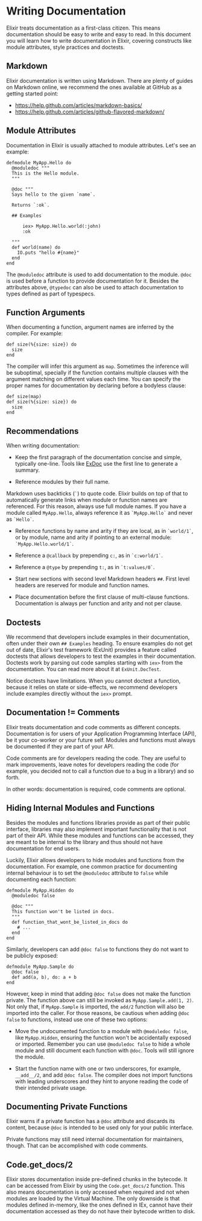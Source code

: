 # Writing Documentation

Elixir treats documentation as a first-class citizen. This means documentation should be easy to write and easy to read. In this document you will learn how to write documentation in Elixir, covering constructs like module attributes, style practices and doctests.

## Markdown

Elixir documentation is written using Markdown. There are plenty of guides on Markdown online, we recommend the ones available at GitHub as a getting started point:

  * https://help.github.com/articles/markdown-basics/
  * https://help.github.com/articles/github-flavored-markdown/

## Module Attributes

Documentation in Elixir is usually attached to module attributes. Let's see an example:

    defmodule MyApp.Hello do
      @moduledoc """
      This is the Hello module.
      """

      @doc """
      Says hello to the given `name`.

      Returns `:ok`.

      ## Examples

          iex> MyApp.Hello.world(:john)
          :ok

      """
      def world(name) do
        IO.puts "hello #{name}"
      end
    end

The `@moduledoc` attribute is used to add documentation to the module. `@doc` is used before a function to provide documentation for it. Besides the attributes above, `@typedoc` can also be used to attach documentation to types defined as part of typespecs.

## Function Arguments

When documenting a function, argument names are inferred by the compiler. For example:

    def size(%{size: size}) do
      size
    end

The compiler will infer this argument as `map`. Sometimes the inference will be suboptimal, specially if the function contains multiple clauses with the argument matching on different values each time. You can specify the proper names for documentation by declaring before a bodyless clause:

    def size(map)
    def size(%{size: size}) do
      size
    end

## Recommendations

When writing documentation:

  * Keep the first paragraph of the documentation concise and simple, typically one-line. Tools like [ExDoc](https://github.com/elixir-lang/ex_doc/) use the first line to generate a summary.

  * Reference modules by their full name.

  Markdown uses backticks (`` ` ``) to quote code. Elixir builds on top of that to automatically generate links when module or function names are referenced. For this reason, always use full module names. If you have a module called `MyApp.Hello`, always reference it as `` `MyApp.Hello` `` and never as `` `Hello` ``.

  * Reference functions by name and arity if they are local, as in `` `world/1` ``, or by module, name and arity if pointing to an external module: `` `MyApp.Hello.world/1` ``.

  * Reference a `@callback` by prepending `c:`, as in `` `c:world/1` ``.

  * Reference a `@type` by prepending `t:`, as in `` `t:values/0` ``.

  * Start new sections with second level Markdown headers `##`. First level headers are reserved for module and function names.

  * Place documentation before the first clause of multi-clause functions. Documentation is always per function and arity and not per clause.

## Doctests

We recommend that developers include examples in their documentation, often under their own `## Examples` heading. To ensure examples do not get out of date, Elixir's test framework (ExUnit) provides a feature called doctests that allows developers to test the examples in their documentation. Doctests work by parsing out code samples starting with `iex>` from the documentation. You can read more about it at `ExUnit.DocTest`.

Notice doctests have limitations. When you cannot doctest a function, because it relies on state or side-effects, we recommend developers include examples directly without the `iex>` prompt.

## Documentation != Comments

Elixir treats documentation and code comments as different concepts. Documentation is for users of your Application Programming Interface (API), be it your co-worker or your future self. Modules and functions must always be documented if they are part of your API.

Code comments are for developers reading the code. They are useful to mark improvements, leave notes for developers reading the code (for example, you decided not to call a function due to a bug in a library) and so forth.

In other words: documentation is required, code comments are optional.

## Hiding Internal Modules and Functions

Besides the modules and functions libraries provide as part of their public interface, libraries may also implement important functionality that is not part of their API. While these modules and functions can be accessed, they are meant to be internal to the library and thus should not have documentation for end users.

Luckily, Elixir allows developers to hide modules and functions from the documentation. For example, one common practice for documenting internal behaviour is to set the `@moduledoc` attribute to `false` while documenting each function:

    defmodule MyApp.Hidden do
      @moduledoc false

      @doc """
      This function won't be listed in docs.
      """
      def function_that_wont_be_listed_in_docs do
        # ...
      end
    end

Similarly, developers can add `@doc false` to functions they do not want to be publicly exposed:

    defmodule MyApp.Sample do
      @doc false
      def add(a, b), do: a + b
    end

However, keep in mind that adding `@doc false` does not make the function private. The function above can still be invoked as `MyApp.Sample.add(1, 2)`. Not only that, if `MyApp.Sample` is imported, the `add/2` function will also be imported into the caller. For those reasons, be cautious when adding `@doc false` to functions, instead use one of these two options:

  * Move the undocumented function to a module with `@moduledoc false`, like `MyApp.Hidden`, ensuring the function won't be accidentally exposed or imported. Remember you can use `@moduledoc false` to hide a whole module and still document each function with `@doc`. Tools will still ignore the module.

  * Start the function name with one or two underscores, for example, `__add__/2`, and add `@doc false`. The compiler does not import functions with leading underscores and they hint to anyone reading the code of their intended private usage.

## Documenting Private Functions

Elixir warns if a private function has a `@doc` attribute and discards its content, because `@doc` is intended to be used only for your public interface.

Private functions may still need internal documentation for maintainers, though. That can be accomplished with code comments.

## Code.get_docs/2

Elixir stores documentation inside pre-defined chunks in the bytecode. It can be accessed from Elixir by using the `Code.get_docs/2` function. This also means documentation is only accessed when required and not when modules are loaded by the Virtual Machine. The only downside is that modules defined in-memory, like the ones defined in IEx, cannot have their documentation accessed as they do not have their bytecode written to disk.
